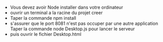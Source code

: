  - Vous devez avoir Node installer dans votre ordinateur 
 - ouvrir un terminal a la racine du projet creer 
 - Taper la commande npm install 
 - s'assurer que le port 8081 n'est pas occuper par une autre application Taper la commande node Desktop.js pour lancer le serveur 
 - puis ouvrir le fichier Desktop.html